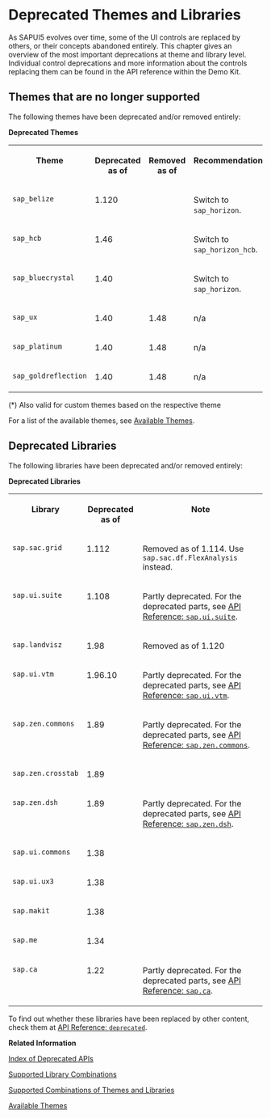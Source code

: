 <!-- loioa87ca843bcee469f82a9072927a7dcdb -->

# Deprecated Themes and Libraries

As SAPUI5 evolves over time, some of the UI controls are replaced by others, or their concepts abandoned entirely. This chapter gives an overview of the most important deprecations at theme and library level. Individual control deprecations and more information about the controls replacing them can be found in the API reference within the Demo Kit.



## Themes that are no longer supported

The following themes have been deprecated and/or removed entirely:

**Deprecated Themes**


<table>
<tr>
<th valign="top">

Theme

</th>
<th valign="top">

Deprecated as of

</th>
<th valign="top">

Removed as of

</th>
<th valign="top">

Recommendation\(\*\)

</th>
</tr>
<tr>
<td valign="top">

`sap_belize` 

</td>
<td valign="top">

1.120

</td>
<td valign="top">

 

</td>
<td valign="top">

Switch to `sap_horizon`.

</td>
</tr>
<tr>
<td valign="top">

`sap_hcb` 

</td>
<td valign="top">

1.46

</td>
<td valign="top">

 

</td>
<td valign="top">

Switch to `sap_horizon_hcb`.

</td>
</tr>
<tr>
<td valign="top">

`sap_bluecrystal` 

</td>
<td valign="top">

1.40

</td>
<td valign="top">

 

</td>
<td valign="top">

Switch to `sap_horizon`.

</td>
</tr>
<tr>
<td valign="top">

`sap_ux` 

</td>
<td valign="top">

1.40

</td>
<td valign="top">

1.48

</td>
<td valign="top">

n/a

</td>
</tr>
<tr>
<td valign="top">

`sap_platinum` 

</td>
<td valign="top">

1.40

</td>
<td valign="top">

1.48

</td>
<td valign="top">

n/a

</td>
</tr>
<tr>
<td valign="top">

`sap_goldreflection` 

</td>
<td valign="top">

1.40

</td>
<td valign="top">

1.48

</td>
<td valign="top">

n/a

</td>
</tr>
</table>

\(\*\) Also valid for custom themes based on the respective theme

For a list of the available themes, see [Available Themes](../04_Essentials/available-themes-da0d2e7.md).



## Deprecated Libraries

The following libraries have been deprecated and/or removed entirely:

**Deprecated Libraries**


<table>
<tr>
<th valign="top">

Library

</th>
<th valign="top">

Deprecated as of

</th>
<th valign="top">

Note

</th>
</tr>
<tr>
<td valign="top">

`sap.sac.grid`

</td>
<td valign="top">

1.112

</td>
<td valign="top">

Removed as of 1.114. Use `sap.sac.df.FlexAnalysis` instead.

</td>
</tr>
<tr>
<td valign="top">

`sap.ui.suite`

</td>
<td valign="top">

1.108

</td>
<td valign="top">

Partly deprecated. For the deprecated parts, see [API Reference: `sap.ui.suite`](https://ui5.sap.com/#/api/sap.ui.suite). 

</td>
</tr>
<tr>
<td valign="top">

`sap.landvisz`

</td>
<td valign="top">

1.98

</td>
<td valign="top">

Removed as of 1.120

</td>
</tr>
<tr>
<td valign="top">

`sap.ui.vtm`

</td>
<td valign="top">

1.96.10

</td>
<td valign="top">

Partly deprecated. For the deprecated parts, see [API Reference: `sap.ui.vtm`](https://ui5.sap.com/#/api/sap.ui.vtm). 

</td>
</tr>
<tr>
<td valign="top">

`sap.zen.commons`

</td>
<td valign="top">

1.89

</td>
<td valign="top">

Partly deprecated. For the deprecated parts, see [API Reference: `sap.zen.commons`](https://ui5.sap.com/#/api/sap.zen.commons). 

</td>
</tr>
<tr>
<td valign="top">

`sap.zen.crosstab`

</td>
<td valign="top">

1.89

</td>
<td valign="top">

 

</td>
</tr>
<tr>
<td valign="top">

`sap.zen.dsh`

</td>
<td valign="top">

1.89

</td>
<td valign="top">

Partly deprecated. For the deprecated parts, see [API Reference: `sap.zen.dsh`](https://ui5.sap.com/#/api/sap.zen.dsh). 

</td>
</tr>
<tr>
<td valign="top">

`sap.ui.commons`

</td>
<td valign="top">

1.38

</td>
<td valign="top">

 

</td>
</tr>
<tr>
<td valign="top">

`sap.ui.ux3`

</td>
<td valign="top">

1.38

</td>
<td valign="top">

 

</td>
</tr>
<tr>
<td valign="top">

`sap.makit`

</td>
<td valign="top">

1.38

</td>
<td valign="top">

 

</td>
</tr>
<tr>
<td valign="top">

`sap.me`

</td>
<td valign="top">

1.34

</td>
<td valign="top">

 

</td>
</tr>
<tr>
<td valign="top">

`sap.ca`

</td>
<td valign="top">

1.22

</td>
<td valign="top">

Partly deprecated. For the deprecated parts, see [API Reference: `sap.ca`](https://ui5.sap.com/#/api/sap.ca). 

</td>
</tr>
</table>

To find out whether these libraries have been replaced by other content, check them at [API Reference: `deprecated`](https://ui5.sap.com/#/api/deprecated).

**Related Information**  


[Index of Deprecated APIs](https://ui5.sap.com/#/api/deprecated)

[Supported Library Combinations](supported-library-combinations-363cd16.md "SAPUI5 provides a set of JavaScript and CSS libraries, which can be combined in an application using the combinations that are supported.")

[Supported Combinations of Themes and Libraries](supported-combinations-of-themes-and-libraries-38ff8c2.md "This chapter gives an overview of the possible combinations of themes and libraries for the SAPUI5 versions that are still in maintenance.")

[Available Themes](../04_Essentials/available-themes-da0d2e7.md "Provides a list of themes and their names.")

